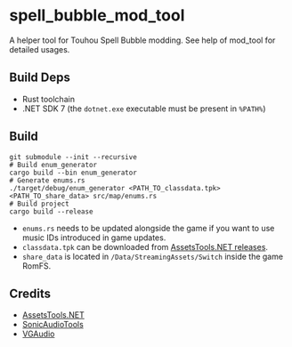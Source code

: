 # spell_bubble_mod_tool

A helper tool for Touhou Spell Bubble modding. See help of mod_tool for detailed usages.

## Build Deps
- Rust toolchain
- .NET SDK 7 (the `dotnet.exe` executable must be present in `%PATH%`)

## Build
```
git submodule --init --recursive
# Build enum_generator
cargo build --bin enum_generator
# Generate enums.rs
./target/debug/enum_generator <PATH_TO_classdata.tpk> <PATH_TO_share_data> src/map/enums.rs
# Build project
cargo build --release
```

- `enums.rs` needs to be updated alongside the game if you want to use music IDs introduced in game updates.
- `classdata.tpk` can be downloaded from [AssetsTools.NET releases](https://github.com/nesrak1/AssetsTools.NET/releases).
- `share_data` is located in `/Data/StreamingAssets/Switch` inside the game RomFS.

## Credits
- [AssetsTools.NET](https://github.com/nesrak1/AssetsTools.NET)
- [SonicAudioTools](https://github.com/blueskythlikesclouds/SonicAudioTools)
- [VGAudio](https://github.com/Thealexbarney/VGAudio)
